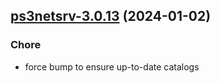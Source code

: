

## [ps3netsrv-3.0.13](https://github.com/truecharts/charts/compare/ps3netsrv-3.0.12...ps3netsrv-3.0.13) (2024-01-02)

### Chore



- force bump to ensure up-to-date catalogs